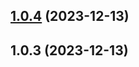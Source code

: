 

## [1.0.4](https://github.com/igortrinidad/easy-backup-tool/compare/1.0.3...1.0.4) (2023-12-13)

## 1.0.3 (2023-12-13)